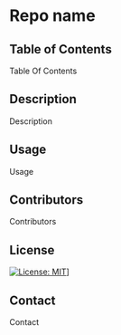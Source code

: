 

# Repo name

## Table of Contents
Table Of Contents

## Description
Description

## Usage
Usage

## Contributors
Contributors

## License
[![License: MIT](https://img.shields.io/badge/License-MIT-yellow.svg)](https://opensource.org/licenses/MIT)]


## Contact
Contact

